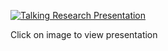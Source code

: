 [![Talking Research Presentation](https://yt-embed.herokuapp.com/embed?v=7mS-Mr4KnFs/0.jpg)](https://www.youtube.com/watch?v=7mS-Mr4KnFs)

Click on image to view presentation